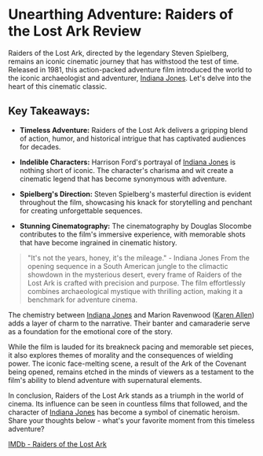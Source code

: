 # Unearthing Adventure: Raiders of the Lost Ark Review

Raiders of the Lost Ark, directed by the legendary Steven Spielberg, remains an iconic cinematic journey that has withstood the test of time. Released in 1981, this action-packed adventure film introduced the world to the iconic archaeologist and adventurer, [Indiana Jones](https://en.wikipedia.org/wiki/Indiana_Jones). Let's delve into the heart of this cinematic classic.

## Key Takeaways:

- **Timeless Adventure:** Raiders of the Lost Ark delivers a gripping blend of action, humor, and historical intrigue that has captivated audiences for decades.

- **Indelible Characters:** Harrison Ford's portrayal of [Indiana Jones](https://en.wikipedia.org/wiki/Indiana_Jones) is nothing short of iconic. The character's charisma and wit create a cinematic legend that has become synonymous with adventure.

- **Spielberg's Direction:** Steven Spielberg's masterful direction is evident throughout the film, showcasing his knack for storytelling and penchant for creating unforgettable sequences.

- **Stunning Cinematography:** The cinematography by Douglas Slocombe contributes to the film's immersive experience, with memorable shots that have become ingrained in cinematic history.

> "It's not the years, honey, it's the mileage."
> \- Indiana Jones
From the opening sequence in a South American jungle to the climactic showdown in the mysterious desert, every frame of Raiders of the Lost Ark is crafted with precision and purpose. The film effortlessly combines archaeological mystique with thrilling action, making it a benchmark for adventure cinema.

The chemistry between [Indiana Jones](https://en.wikipedia.org/wiki/Indiana_Jones) and Marion Ravenwood ([Karen Allen](https://en.wikipedia.org/wiki/Karen_Allen)) adds a layer of charm to the narrative. Their banter and camaraderie serve as a foundation for the emotional core of the story.

While the film is lauded for its breakneck pacing and memorable set pieces, it also explores themes of morality and the consequences of wielding power. The iconic face-melting scene, a result of the Ark of the Covenant being opened, remains etched in the minds of viewers as a testament to the film's ability to blend adventure with supernatural elements.

In conclusion, Raiders of the Lost Ark stands as a triumph in the world of cinema. Its influence can be seen in countless films that followed, and the character of [Indiana Jones](https://en.wikipedia.org/wiki/Indiana_Jones) has become a symbol of cinematic heroism. Share your thoughts below - what's your favorite moment from this timeless adventure?

[IMDb - Raiders of the Lost Ark](https://www.imdb.com/title/tt0082971/)
